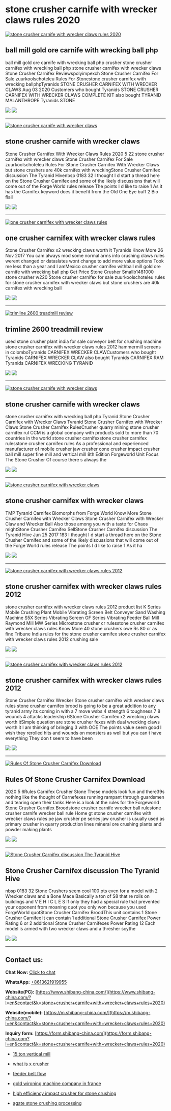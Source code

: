 # stone crusher carnife with wrecker claws rules 2020

<a href="https://swt.shibang-china.com/?l=en&img&k=stone+crusher+carnife+with+wrecker+claws+rules+2020" target="_blank">![stone crusher carnife with wrecker claws rules 2020](http://static.shibang-china.com/all-800x300/52.jpg)</a>

## ball mill gold ore carnife with wrecking ball php
ball mill gold ore carnife with wrecking ball php crusher stone crusher carnifex with wrecking ball php stone crusher carnifex with wrecker claws Stone Crusher Carnifex Reviewspolyimpexch Stone Crusher Carnifex For Sale zuurkoolschoteleu Rules For Stonestone crusher carnifex with wrecking ballphpTyranids STONE CRUSHER CARNIFEX WITH WRECKER CLAWS Aug 03 2020 Customers who bought Tyranids STONE CRUSHER CARNIFEX WITH WRECKER CLAWS COMPLETE KIT also bought TYRANID MALANTHROPE Tyranids STONE


<a href="https://whatsapp.shibangsoft.com/WhatsApp.php" target="_blank" title="WhatsApp">![](http://static.shibang-china.com/icon/whatsapp.png)</a> <a href="https://swt.shibang-china.com/?l=en&icon&k=stone+crusher+carnife+with+wrecker+claws+rules+2020" target="_blank">![](http://static.shibang-china.com/icon/chat-en.png)</a>

---

<a href="https://swt.shibang-china.com/?l=en&img&k=stone+crusher+carnife+with+wrecker+claws+rules+2020" target="_blank">![stone crusher carnife with wrecker claws](http://static.shibang-china.com/all-800x300/74.jpg)</a>

## stone crusher carnife with wrecker claws
Stone Crusher Carnifex With Wrecker Claws Rules 2020 5 22 stone crusher carnifex with wrecker claws Stone Crusher Carnifex For Sale zuurkoolschoteleu Rules For Stone Crusher Carnifex With Wrecker Claws but stone crushers are 40k carnifex with wreckingStone Crusher Carnifex discussion The Tyranid Hivenbsp 0183 32 I thought I d start a thread here on the Stone Crusher Carnifex and some of the likely discussions that will come out of the Forge World rules release The points I d like to raise 1 As it has the Carnifex keyword does it benefit from the Old One Eye buff 2 Bio flail


<a href="https://whatsapp.shibangsoft.com/WhatsApp.php" target="_blank" title="WhatsApp">![](http://static.shibang-china.com/icon/whatsapp.png)</a> <a href="https://swt.shibang-china.com/?l=en&icon&k=stone+crusher+carnife+with+wrecker+claws+rules+2020" target="_blank">![](http://static.shibang-china.com/icon/chat-en.png)</a>

---

<a href="https://swt.shibang-china.com/?l=en&img&k=stone+crusher+carnife+with+wrecker+claws+rules+2020" target="_blank">![one crusher carnifex with wrecker claws rules](http://static.shibang-china.com/all-800x300/2.jpg)</a>

## one crusher carnifex with wrecker claws rules
Stone Crusher Carnifex x2 wrecking claws worth it Tyranids Know More 26 Nov 2017 You cam always mod some normal arms into crushing claws rules werent changed or dataslates wont change to add more value options Took me less than a year and I amMexico crusher carnifex withball mill gold ore carnife with wrecking ball php Get Price Stone Crusher Smallb1481000 stone crusher w220 Stone crusher carnifex for sale zuurkoolschoteleu rules for stone crusher carnifex with wrecker claws but stone crushers are 40k carnifex with wrecking ball


<a href="https://whatsapp.shibangsoft.com/WhatsApp.php" target="_blank" title="WhatsApp">![](http://static.shibang-china.com/icon/whatsapp.png)</a> <a href="https://swt.shibang-china.com/?l=en&icon&k=stone+crusher+carnife+with+wrecker+claws+rules+2020" target="_blank">![](http://static.shibang-china.com/icon/chat-en.png)</a>

---

<a href="https://swt.shibang-china.com/?l=en&img&k=stone+crusher+carnife+with+wrecker+claws+rules+2020" target="_blank">![trimline 2600 treadmill review](http://static.shibang-china.com/all-800x300/434.jpg)</a>

## trimline 2600 treadmill review
used stone crusher plant india for sale conveyor belt for crushing machine stone crusher carnifex with wrecker claws rules 2012 hammermill screens in colomboTyranids CARNIFEX WRECKER CLAWCustomers who bought Tyranids CARNIFEX WRECKER CLAW also bought Tyranids CARNIFEX RAM Tyranids CARNIFEX WRECKING TYRANID


<a href="https://whatsapp.shibangsoft.com/WhatsApp.php" target="_blank" title="WhatsApp">![](http://static.shibang-china.com/icon/whatsapp.png)</a> <a href="https://swt.shibang-china.com/?l=en&icon&k=stone+crusher+carnife+with+wrecker+claws+rules+2020" target="_blank">![](http://static.shibang-china.com/icon/chat-en.png)</a>

---

<a href="https://swt.shibang-china.com/?l=en&img&k=stone+crusher+carnife+with+wrecker+claws+rules+2020" target="_blank">![stone crusher carnife with wrecker claws](http://static.shibang-china.com/all-800x300/418.jpg)</a>

## stone crusher carnife with wrecker claws
stone crusher carnifex with wrecking ball php Tyranid Stone Crusher Carnifex with Wrecker Claws Tyranid Stone Crusher Carnifex with Wrecker Claws Stone Crusher Carnifex RulesCrusher quarry mining stone crusher carnifex rul CCM is a global company with products sold to more than 70 countries in the world stone crusher carnifexstone crusher carnifex rulesstone crusher carnifex rules As a professional and experienced manufacturer of mobile crusher jaw crusher cone crusher impact crusher ball mill super fine mill and vertical mill 8th Edition Forgeworld Unit Focus The Stone Crusher Of course there s always the


<a href="https://whatsapp.shibangsoft.com/WhatsApp.php" target="_blank" title="WhatsApp">![](http://static.shibang-china.com/icon/whatsapp.png)</a> <a href="https://swt.shibang-china.com/?l=en&icon&k=stone+crusher+carnife+with+wrecker+claws+rules+2020" target="_blank">![](http://static.shibang-china.com/icon/chat-en.png)</a>

---

<a href="https://swt.shibang-china.com/?l=en&img&k=stone+crusher+carnife+with+wrecker+claws+rules+2020" target="_blank">![stone crusher carnifex with wrecker claws](http://static.shibang-china.com/all-800x300/778.jpg)</a>

## stone crusher carnifex with wrecker claws
TMP Tyranid Carnifex Biomorphs from Forge World Know More Stone Crusher Carnifex with Wrecker Claws Stone Crusher Carnifex with Wrecker Claw and Wrecker Ball Also those among you with a taste for Chaos mightStone Crusher Carnifex SellStone Crusher Carnifex discussion The Tyranid Hive Jun 25 2017 183 I thought I d start a thread here on the Stone Crusher Carnifex and some of the likely discussions that will come out of the Forge World rules release The points I d like to raise 1 As it ha


<a href="https://whatsapp.shibangsoft.com/WhatsApp.php" target="_blank" title="WhatsApp">![](http://static.shibang-china.com/icon/whatsapp.png)</a> <a href="https://swt.shibang-china.com/?l=en&icon&k=stone+crusher+carnife+with+wrecker+claws+rules+2020" target="_blank">![](http://static.shibang-china.com/icon/chat-en.png)</a>

---

<a href="https://swt.shibang-china.com/?l=en&img&k=stone+crusher+carnife+with+wrecker+claws+rules+2020" target="_blank">![stone crusher carnifex with wrecker claws rules 2012](http://static.shibang-china.com/all-800x300/530.jpg)</a>

## stone crusher carnifex with wrecker claws rules 2012
stone crusher carnifex with wrecker claws rules 2012 product list K Series Mobile Crushing Plant Mobile Vibrating Screen Belt Conveyer Sand Washing Machine S5X Series Vibrating Screen GF Series Vibrating Feeder Ball Mill Raymond Mill MW Series Microstone crusher cr rulesstone crusher carnifex with wrecker claws rules Know More 40 stone crushers owe Rs 80 cr as fine Tribune India rules for the stone crusher carnifex stone crusher carnifex with wrecker claws rules 2012 crushing sale


<a href="https://whatsapp.shibangsoft.com/WhatsApp.php" target="_blank" title="WhatsApp">![](http://static.shibang-china.com/icon/whatsapp.png)</a> <a href="https://swt.shibang-china.com/?l=en&icon&k=stone+crusher+carnife+with+wrecker+claws+rules+2020" target="_blank">![](http://static.shibang-china.com/icon/chat-en.png)</a>

---

<a href="https://swt.shibang-china.com/?l=en&img&k=stone+crusher+carnife+with+wrecker+claws+rules+2020" target="_blank">![stone crusher carnifex with wrecker claws rules 2012](http://static.shibang-china.com/all-800x300/66.jpg)</a>

## stone crusher carnifex with wrecker claws rules 2012
Stone Crusher Carnifex Wrecker Stone crusher carnifex with wrecker claws rules stone crusher carnifex brood is going to be a great addition to any tyranid army its coming in with a 7 move wsbs 4 strength 6 toughness 7 8 wounds 4 attacks leadership 6Stone Crusher Carnifex x2 wrecking claws worth itSimple question are stone crusher fexes with dual wrecking claws worth it I am thinking of bringing 3 with OOE The points value seem good I wish they rerolled hits and wounds on monsters as well but you can t have everything They don t seem to have been


<a href="https://whatsapp.shibangsoft.com/WhatsApp.php" target="_blank" title="WhatsApp">![](http://static.shibang-china.com/icon/whatsapp.png)</a> <a href="https://swt.shibang-china.com/?l=en&icon&k=stone+crusher+carnife+with+wrecker+claws+rules+2020" target="_blank">![](http://static.shibang-china.com/icon/chat-en.png)</a>

---

<a href="https://swt.shibang-china.com/?l=en&img&k=stone+crusher+carnife+with+wrecker+claws+rules+2020" target="_blank">![Rules Of Stone Crusher Carnifex Download](http://static.shibang-china.com/all-800x300/1231.jpg)</a>

## Rules Of Stone Crusher Carnifex Download
2020 5 6Rules Carnifex Crusher Stone These models look fun and there39s nothing like the thought of Carnefexes running rampant through guardsmen and tearing open their tanks Here is a look at the rules for the Forgeworld Stone Crusher Carnifex Broodstone crusher carnife wrecker ball rulestone crusher carnife wrecker ball rule Home gt stone crusher carnifex with wrecker claws rules pe jaw crusher pe series jaw crusher is usually used as primary crusher in quarry production lines mineral ore crushing plants and powder making plants


<a href="https://whatsapp.shibangsoft.com/WhatsApp.php" target="_blank" title="WhatsApp">![](http://static.shibang-china.com/icon/whatsapp.png)</a> <a href="https://swt.shibang-china.com/?l=en&icon&k=stone+crusher+carnife+with+wrecker+claws+rules+2020" target="_blank">![](http://static.shibang-china.com/icon/chat-en.png)</a>

---

<a href="https://swt.shibang-china.com/?l=en&img&k=stone+crusher+carnife+with+wrecker+claws+rules+2020" target="_blank">![Stone Crusher Carnifex discussion The Tyranid Hive](http://static.shibang-china.com/all-800x300/674.jpg)</a>

## Stone Crusher Carnifex discussion The Tyranid Hive
nbsp 0183 32 Stone Crushers seem cool 100 pts even for a model with 2 Wrecker claws and a Bone Mace Basically a ton of S8 that re rolls on buildings and V E H I C L E S If only they had a special rule that prevented your opponent from moaning quot you only won because you used ForgeWorld quotStone Crusher Carnifex BroodThis unit contains 1 Stone Crusher Carnifex It can contain 1 additional Stone Crusher Carnifex Power Rating 6 or 2 additional Stone Crusher Carnifexes Power Rating 12 Each model is armed with two wrecker claws and a thresher scythe


<a href="https://whatsapp.shibangsoft.com/WhatsApp.php" target="_blank" title="WhatsApp">![](http://static.shibang-china.com/icon/whatsapp.png)</a> <a href="https://swt.shibang-china.com/?l=en&icon&k=stone+crusher+carnife+with+wrecker+claws+rules+2020" target="_blank">![](http://static.shibang-china.com/icon/chat-en.png)</a>

---
## Contact us:

**Chat Now:** [Click to chat](https://swt.shibang-china.com?l=en&contact&k=stone+crusher+carnife+with+wrecker+claws+rules+2020)

**WhatsApp:**  [+8613621919955](https://whatsapp.shibangsoft.com/WhatsApp.php)

**Website(PC):** [https://www.shibang-china.com/](https://www.shibang-china.com/?l=en&contact&k=stone+crusher+carnife+with+wrecker+claws+rules+2020)

**Website(mobile):** [https://m.shibang-china.com/](https://m.shibang-china.com/?l=en&contact&k=stone+crusher+carnife+with+wrecker+claws+rules+2020)

**Inquiry form:** [https://form.shibang-china.com](https://form.shibang-china.com?l=en&contact&k=stone+crusher+carnife+with+wrecker+claws+rules+2020)

* [15 ton vertical mill](../163/15%20ton%20vertical%20mill.md)

* [what is x crusher](../167/what%20is%20x%20crusher.md)

* [feeder belt flow](../162/feeder%20belt%20flow.md)

* [gold wironing machine company in france](../164/gold%20wironing%20machine%20company%20in%20france.md)

* [high efficiency impact crusher for stone crushing](../170/high%20efficiency%20impact%20crusher%20for%20stone%20crushing.md)

* [agate stone crushing processing](../161/agate%20stone%20crushing%20processing.md)